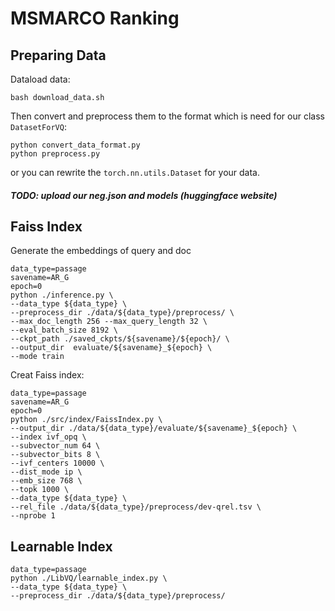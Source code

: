 # MSMARCO Ranking

## Preparing Data
Dataload data:
```
bash download_data.sh
```
Then convert and preprocess them to the format which is need for our class `DatasetForVQ`: 
```
python convert_data_format.py
python preprocess.py
```
 or you can rewrite the `torch.nn.utils.Dataset` for your data.

##### *TODO: upload our neg.json and models (huggingface website)*

## Faiss Index
Generate the embeddings of query and doc
```
data_type=passage
savename=AR_G
epoch=0
python ./inference.py \
--data_type ${data_type} \
--preprocess_dir ./data/${data_type}/preprocess/ \
--max_doc_length 256 --max_query_length 32 \
--eval_batch_size 8192 \
--ckpt_path ./saved_ckpts/${savename}/${epoch}/ \
--output_dir  evaluate/${savename}_${epoch} \
--mode train
```

Creat Faiss index:
```
data_type=passage
savename=AR_G
epoch=0
python ./src/index/FaissIndex.py \
--output_dir ./data/${data_type}/evaluate/${savename}_${epoch} \
--index ivf_opq \
--subvector_num 64 \
--subvector_bits 8 \
--ivf_centers 10000 \
--dist_mode ip \
--emb_size 768 \
--topk 1000 \
--data_type ${data_type} \
--rel_file ./data/${data_type}/preprocess/dev-qrel.tsv \
--nprobe 1
```

## Learnable Index

```
data_type=passage
python ./LibVQ/learnable_index.py \
--data_type ${data_type} \
--preprocess_dir ./data/${data_type}/preprocess/ 
```
